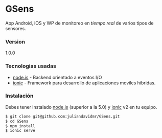 # GSens

App Android, iOS y WP de monitoreo en *tiempo real* de varios tipos de sensores.

### Version
1.0.0

### Tecnologias usadas

* [node.js] - Backend orientado a eventos I/O
* [ionic] - Framework para desarrollo de aplicaciones moviles hibridas.

### Instalación

Debes tener instalado [node.js] (superior a la 5.0) y [ionic] v2 en tu equipo.

```sh
$ git clone git@github.com:juliandavidmr/GSens.git
$ cd GSens
$ npm install
$ ionic serve
```
   [dill]: <https://github.com/joemccann/dillinger>
   [node.js]: <http://nodejs.org>
   [ionic]: <http://ionicframework.com/>
   [socket.io]: <http://socket.io>
   [momentjs]: <http://momentjs.com/>

